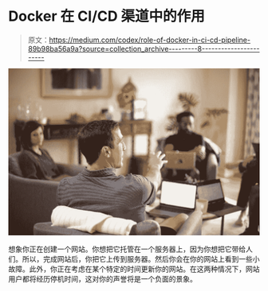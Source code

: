# Docker 在 CI/CD 渠道中的作用

> 原文：<https://medium.com/codex/role-of-docker-in-ci-cd-pipeline-89b98ba56a9a?source=collection_archive---------8----------------------->

![](img/5ca29f8e7782b73cba2e86cdd5026dc7.png)

想象你正在创建一个网站。你想把它托管在一个服务器上，因为你想把它带给人们。所以，完成网站后，你把它上传到服务器。然后你会在你的网站上看到一些小故障。此外，你正在考虑在某个特定的时间更新你的网站。在这两种情况下，网站用户都将经历停机时间，这对你的声誉将是一个负面的景象。
